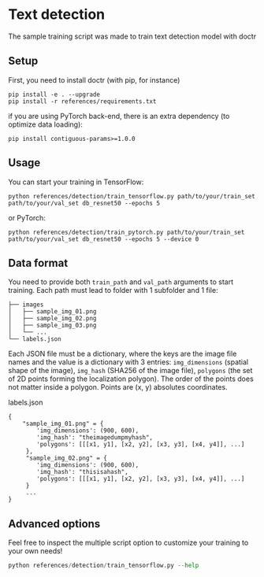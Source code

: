 # Text detection

The sample training script was made to train text detection model with doctr

## Setup

First, you need to install doctr (with pip, for instance)

```shell
pip install -e . --upgrade
pip install -r references/requirements.txt
```

if you are using PyTorch back-end, there is an extra dependency (to optimize data loading):
```shell
pip install contiguous-params>=1.0.0
```

## Usage

You can start your training in TensorFlow:

```shell
python references/detection/train_tensorflow.py path/to/your/train_set path/to/your/val_set db_resnet50 --epochs 5
```
or PyTorch:

```shell
python references/detection/train_pytorch.py path/to/your/train_set path/to/your/val_set db_resnet50 --epochs 5 --device 0
```

## Data format

You need to provide both `train_path` and `val_path` arguments to start training. 
Each path must lead to folder with 1 subfolder and 1 file:

```shell
├── images
│   ├── sample_img_01.png
│   ├── sample_img_02.png
│   ├── sample_img_03.png   
│   └── ...
└── labels.json
```

Each JSON file must be a dictionary, where the keys are the image file names and the value is a dictionary with 3 entries: `img_dimensions` (spatial shape of the image), `img_hash` (SHA256 of the image file), `polygons` (the set of 2D points forming the localization polygon).
The order of the points does not matter inside a polygon. Points are (x, y) absolutes coordinates.

labels.json
```shell
{
    "sample_img_01.png" = {
        'img_dimensions': (900, 600),
        'img_hash': "theimagedumpmyhash",
        'polygons': [[[x1, y1], [x2, y2], [x3, y3], [x4, y4]], ...]
     },
     "sample_img_02.png" = {
        'img_dimensions': (900, 600),
        'img_hash': "thisisahash",
        'polygons': [[[x1, y1], [x2, y2], [x3, y3], [x4, y4]], ...]
     }
     ...
}
```

## Advanced options

Feel free to inspect the multiple script option to customize your training to your own needs!

```python
python references/detection/train_tensorflow.py --help
```
